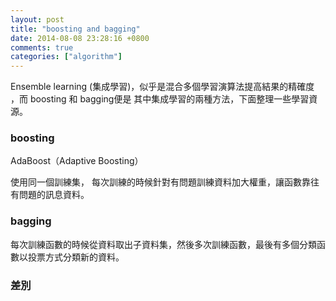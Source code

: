 ```yaml
---
layout: post
title: "boosting and bagging"
date: 2014-08-08 23:28:16 +0800
comments: true
categories: ["algorithm"]
---
```


<!-- more -->
Ensemble learning (集成學習)，似乎是混合多個學習演算法提高結果的精確度 ，而 boosting 和 bagging便是
其中集成學習的兩種方法，下面整理一些學習資源。


### boosting

AdaBoost（Adaptive Boosting） 

使用同一個訓練集， 每次訓練的時候針對有問題訓練資料加大權重，讓函數靠往有問題的訊息資料。


### bagging

每次訓練函數的時候從資料取出子資料集，然後多次訓練函數，最後有多個分類函數以投票方式分類新的資料。



### 差別